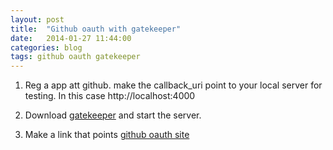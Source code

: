 ```yaml
---
layout: post
title:  "Github oauth with gatekeeper"
date:   2014-01-27 11:44:00
categories: blog
tags: github oauth gatekeeper
---
```


1. Reg a app att github.
make the callback_uri point to your local server for testing.
In this case http://localhost:4000 

2. Download [gatekeeper](https://github.com/prose/gatekeeper) and start the server.

3. Make a link that points [github oauth site](http://gihub.com)